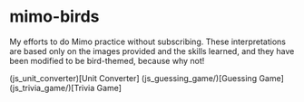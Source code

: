 # mimo-birds
My efforts to do Mimo practice without subscribing. These interpretations are based only on the images provided and the skills learned, and they have been modified to be bird-themed, because why not!

(js_unit_converter)[Unit Converter]
(js_guessing_game/)[Guessing Game]
(js_trivia_game/)[Trivia Game]